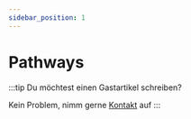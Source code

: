 ```yaml
---
sidebar_position: 1
---
```

# Pathways

:::tip
Du möchtest einen Gastartikel schreiben? 

Kein Problem, nimm gerne [Kontakt](/impressum) auf
:::

